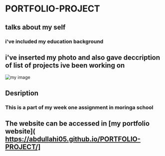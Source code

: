 # PORTFOLIO-PROJECT
## talks about my self
### i've included my education background
## i've inserted my photo and also gave deccription of list of projects ive been working on
  ![my image]('./IMAGES/cities.jpg)

## Desription
### This is a part of my week one assignment in moringa school
## The website can be accessed in [my portfolio website]( https://abdullahi05.github.io/PORTFOLIO-PROJECT/]
